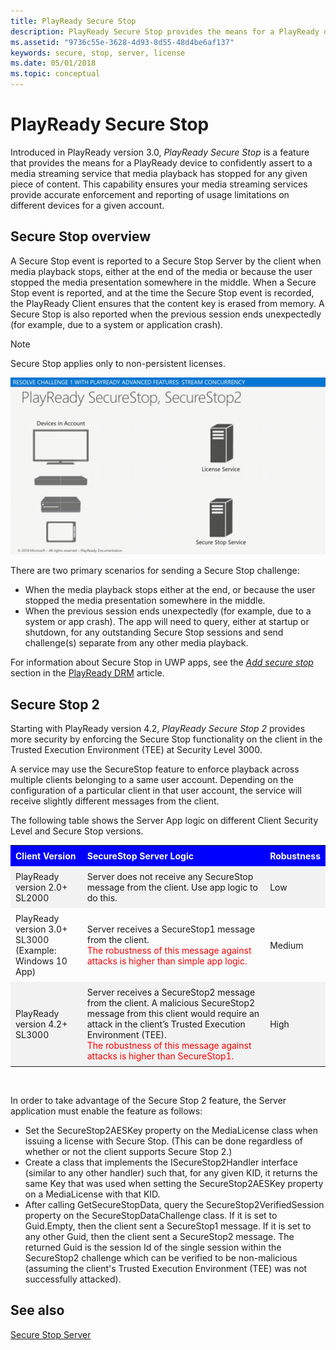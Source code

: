 ```yaml
---
title: PlayReady Secure Stop
description: PlayReady Secure Stop provides the means for a PlayReady device to confidently assert to a media streaming service that media playback has stopped for a given piece of content.
ms.assetid: "9736c55e-3628-4d93-8d55-48d4be6af137"
keywords: secure, stop, server, license
ms.date: 05/01/2018
ms.topic: conceptual
---
```



# PlayReady Secure Stop

Introduced in PlayReady version 3.0, *PlayReady Secure Stop* is a feature that provides the means for a PlayReady device to confidently assert to a media streaming service that media playback has stopped for any given piece of content. This capability ensures your media streaming services provide accurate enforcement and reporting of usage limitations on different devices for a given account.

## Secure Stop overview

A Secure Stop event is reported to a Secure Stop Server by the client when media playback stops, either at the end of the media or because the user stopped the media presentation somewhere in the middle. When a Secure Stop event is reported, and at the time the Secure Stop event is recorded, the PlayReady Client ensures that the content key is erased from memory. A Secure Stop is also reported when the previous session ends unexpectedly (for example, due to a system or application crash).

> [!NOTE]
> Secure Stop applies only to non-persistent licenses.

![Animated image showing License Requests between devices and the License Service as well as Devices and the Secure Stop Service](../images/secure_stop.gif)

There are two primary scenarios for sending a Secure Stop challenge:

* When the media playback stops either at the end, or because the user stopped the media presentation somewhere in the middle.
* When the previous session ends unexpectedly (for example, due to a system or app crash). The app will need to query, either at startup or shutdown, for any outstanding Secure Stop sessions and send challenge(s) separate from any other media playback.

For information about Secure Stop in UWP apps, see the *[Add secure stop](https://learn.microsoft.com/windows/uwp/audio-video-camera/playready-Client-sdk#add-secure-stop)* section in the [PlayReady DRM](https://learn.microsoft.com/windows/uwp/audio-video-camera/playready-client-sdk) article.

## Secure Stop 2

Starting with PlayReady version 4.2, *PlayReady Secure Stop 2* provides more security by enforcing the Secure Stop functionality on the client in the Trusted Execution Environment (TEE) at Security Level 3000.

A service may use the SecureStop feature to enforce playback across multiple clients belonging to a same user account. Depending on the configuration of a particular client in that user account, the service will receive slightly different messages from the client.

The following table shows the Server App logic on different Client Security Level and Secure Stop versions.

<style>
table {
    border: none;
    width: 100%;
}

th, td {
    text-align: left;
    padding: 8px;
}

tr:nth-child(even){background-color: #f2f2f2}

th {
    background-color: #0000FF;
    color: white;
}
</style>

<table>
  <tr>
    <th>Client Version</th>
    <th>SecureStop Server Logic</th>
    <th>Robustness</th>
  </tr>
  <tr>
    <td>PlayReady version 2.0+<br>SL2000</td>
    <td>Server does not receive any SecureStop message from the client. Use app logic to do this.</td>
    <td>Low</td>
  </tr>
  <tr>
    <td>PlayReady version 3.0+ <br>SL3000 (Example: Windows 10 App)</td>
    <td>Server receives a SecureStop1 message from the client. <br><span style="color:red">The robustness of this message against attacks is higher than simple app logic.</span></td>
    <td>Medium</td>
  </tr>
  <tr>
    <td>PlayReady version 4.2+ <br>SL3000</td>
    <td>Server receives a SecureStop2 message from the client. A malicious SecureStop2 message from this client would require an attack in the client’s Trusted Execution Environment (TEE). <br><span style="color:red">The robustness of this message against attacks is higher than SecureStop1.</span></td>
    <td>High</td>
  </tr>
</table>

<br>

In order to take advantage of the Secure Stop 2 feature, the Server application must enable the feature as follows:

* Set the SecureStop2AESKey property on the MediaLicense class when issuing a license with Secure Stop. (This can be done regardless of whether or not the client supports Secure Stop 2.)
* Create a class that implements the ISecureStop2Handler interface (similar to any other handler) such that, for any given KID, it returns the same Key that was used when setting the SecureStop2AESKey property on a MediaLicense with that KID.
* After calling GetSecureStopData, query the SecureStop2VerifiedSession property on the SecureStopDataChallenge class. If it is set to Guid.Empty, then the client sent a SecureStop1 message. If it is set to any other Guid, then the client sent a SecureStop2 message. The returned Guid is the session Id of the single session within the SecureStop2 challenge which can be verified to be non-malicious (assuming the client's Trusted Execution Environment (TEE) was not successfully attacked).

## See also

[Secure Stop Server](https://learn.microsoft.com/playready/overview/secure-stop-server)
